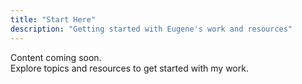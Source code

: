 ```yaml
---
title: "Start Here"
description: "Getting started with Eugene's work and resources"
---
```


Content coming soon.  
Explore topics and resources to get started with my work.